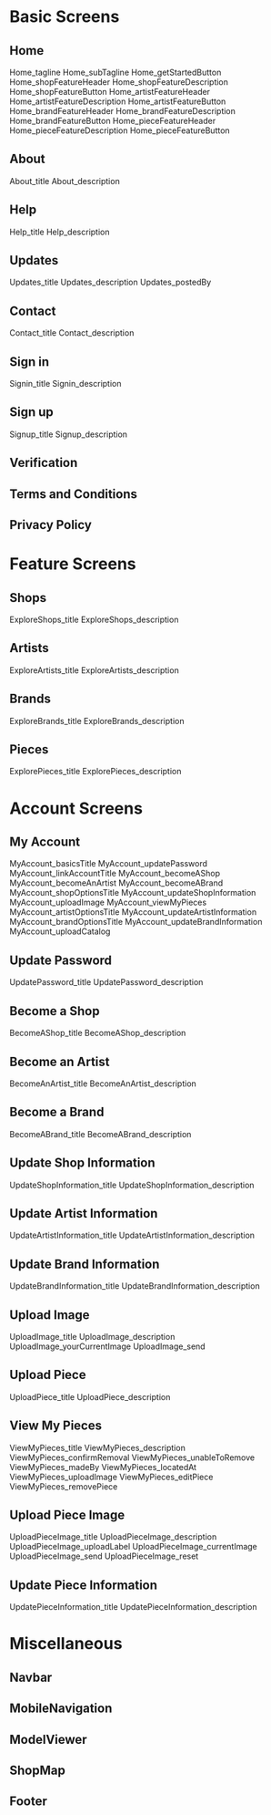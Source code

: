 # Basic Screens
  
  ## Home
  Home_tagline
  Home_subTagline
  Home_getStartedButton
  Home_shopFeatureHeader
  Home_shopFeatureDescription
  Home_shopFeatureButton
  Home_artistFeatureHeader
  Home_artistFeatureDescription
  Home_artistFeatureButton
  Home_brandFeatureHeader
  Home_brandFeatureDescription
  Home_brandFeatureButton
  Home_pieceFeatureHeader
  Home_pieceFeatureDescription
  Home_pieceFeatureButton

  ## About
  About_title
  About_description

  ## Help
  Help_title
  Help_description

  ## Updates
  Updates_title
  Updates_description
  Updates_postedBy

  ## Contact
  Contact_title
  Contact_description

  ## Sign in
  Signin_title
  Signin_description

  ## Sign up
  Signup_title
  Signup_description

  ## Verification

  ## Terms and Conditions

  ## Privacy Policy


# Feature Screens

  ## Shops
  ExploreShops_title
  ExploreShops_description

  ## Artists
  ExploreArtists_title
  ExploreArtists_description

  ## Brands
  ExploreBrands_title
  ExploreBrands_description

  ## Pieces
  ExplorePieces_title
  ExplorePieces_description

# Account Screens

  ## My Account
  MyAccount_basicsTitle
  MyAccount_updatePassword
  MyAccount_linkAccountTitle
  MyAccount_becomeAShop
  MyAccount_becomeAnArtist
  MyAccount_becomeABrand
  MyAccount_shopOptionsTitle
  MyAccount_updateShopInformation
  MyAccount_uploadImage
  MyAccount_viewMyPieces
  MyAccount_artistOptionsTitle
  MyAccount_updateArtistInformation
  MyAccount_brandOptionsTitle
  MyAccount_updateBrandInformation
  MyAccount_uploadCatalog

  ## Update Password
  UpdatePassword_title
  UpdatePassword_description

  ## Become a Shop
  BecomeAShop_title
  BecomeAShop_description

  ## Become an Artist
  BecomeAnArtist_title
  BecomeAnArtist_description

  ## Become a Brand
  BecomeABrand_title
  BecomeABrand_description

  ## Update Shop Information
  UpdateShopInformation_title
  UpdateShopInformation_description

  ## Update Artist Information
  UpdateArtistInformation_title
  UpdateArtistInformation_description

  ## Update Brand Information
  UpdateBrandInformation_title
  UpdateBrandInformation_description

  ## Upload Image
  UploadImage_title
  UploadImage_description
  UploadImage_yourCurrentImage
  UploadImage_send

  ## Upload Piece
  UploadPiece_title
  UploadPiece_description

  ## View My Pieces
  ViewMyPieces_title
  ViewMyPieces_description
  ViewMyPieces_confirmRemoval
  ViewMyPieces_unableToRemove
  ViewMyPieces_madeBy
  ViewMyPieces_locatedAt
  ViewMyPieces_uploadImage
  ViewMyPieces_editPiece
  ViewMyPieces_removePiece
  
  ## Upload Piece Image
  UploadPieceImage_title
  UploadPieceImage_description
  UploadPieceImage_uploadLabel
  UploadPieceImage_currentImage
  UploadPieceImage_send
  UploadPieceImage_reset

  ## Update Piece Information
  UpdatePieceInformation_title
  UpdatePieceInformation_description

# Miscellaneous

  ## Navbar

  ## MobileNavigation

  ## ModelViewer

  ## ShopMap

  ## Footer